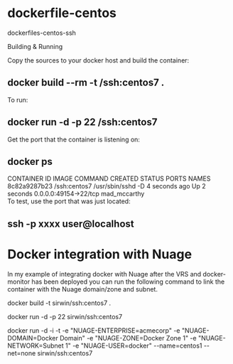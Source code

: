 # dockerfile-centos
dockerfiles-centos-ssh

Building & Running

Copy the sources to your docker host and build the container:

## docker build --rm -t <username>/ssh:centos7 .
To run:

## docker run -d -p 22 <username>/ssh:centos7
Get the port that the container is listening on:

## docker ps
CONTAINER ID        IMAGE                 COMMAND             CREATED             STATUS              PORTS                   NAMES
8c82a9287b23        <username>/ssh:centos7   /usr/sbin/sshd -D   4 seconds ago       Up 2 seconds        0.0.0.0:49154->22/tcp   mad_mccarthy        
To test, use the port that was just located:

## ssh -p xxxx user@localhost 

# Docker integration with Nuage
In my example of integrating docker with Nuage after the VRS and docker-monitor has been deployed you can run the following command to link the container with the Nuage domain/zone and subnet.

docker build -t sirwin/ssh:centos7 . 

docker run -d -p 22 sirwin/ssh:centos7

docker run -d -i -t -e "NUAGE-ENTERPRISE=acmecorp" -e "NUAGE-DOMAIN=Docker Domain" -e "NUAGE-ZONE=Docker Zone 1" -e "NUAGE-NETWORK=Subnet 1" -e "NUAGE-USER=docker" --name=centos1 --net=none sirwin/ssh:centos7
